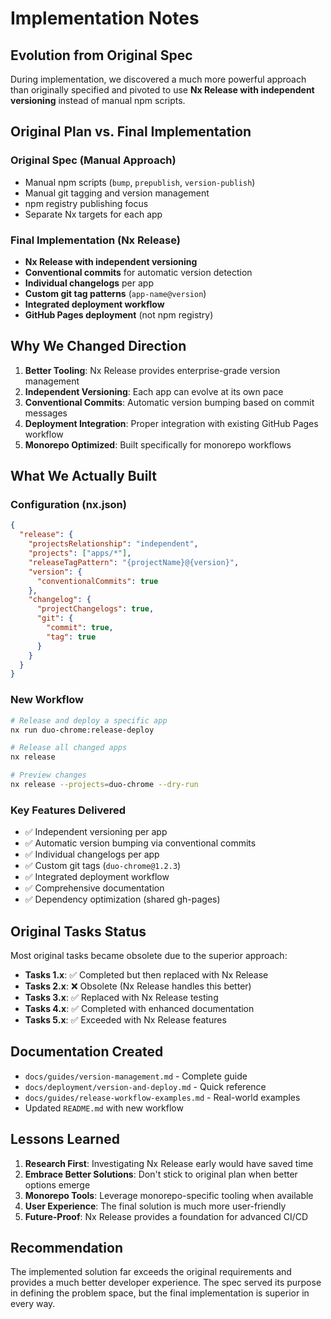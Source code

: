 # Implementation Notes

## Evolution from Original Spec

During implementation, we discovered a much more powerful approach than originally specified and pivoted to use **Nx Release with independent versioning** instead of manual npm scripts.

## Original Plan vs. Final Implementation

### Original Spec (Manual Approach)
- Manual npm scripts (`bump`, `prepublish`, `version-publish`)
- Manual git tagging and version management
- npm registry publishing focus
- Separate Nx targets for each app

### Final Implementation (Nx Release)
- **Nx Release with independent versioning**
- **Conventional commits** for automatic version detection
- **Individual changelogs** per app
- **Custom git tag patterns** (`app-name@version`)
- **Integrated deployment workflow**
- **GitHub Pages deployment** (not npm registry)

## Why We Changed Direction

1. **Better Tooling**: Nx Release provides enterprise-grade version management
2. **Independent Versioning**: Each app can evolve at its own pace
3. **Conventional Commits**: Automatic version bumping based on commit messages
4. **Deployment Integration**: Proper integration with existing GitHub Pages workflow
5. **Monorepo Optimized**: Built specifically for monorepo workflows

## What We Actually Built

### Configuration (nx.json)
```json
{
  "release": {
    "projectsRelationship": "independent",
    "projects": ["apps/*"],
    "releaseTagPattern": "{projectName}@{version}",
    "version": {
      "conventionalCommits": true
    },
    "changelog": {
      "projectChangelogs": true,
      "git": {
        "commit": true,
        "tag": true
      }
    }
  }
}
```

### New Workflow
```bash
# Release and deploy a specific app
nx run duo-chrome:release-deploy

# Release all changed apps
nx release

# Preview changes
nx release --projects=duo-chrome --dry-run
```

### Key Features Delivered
- ✅ Independent versioning per app
- ✅ Automatic version bumping via conventional commits
- ✅ Individual changelogs per app
- ✅ Custom git tags (`duo-chrome@1.2.3`)
- ✅ Integrated deployment workflow
- ✅ Comprehensive documentation
- ✅ Dependency optimization (shared gh-pages)

## Original Tasks Status

Most original tasks became obsolete due to the superior approach:

- **Tasks 1.x**: ✅ Completed but then replaced with Nx Release
- **Tasks 2.x**: ❌ Obsolete (Nx Release handles this better)
- **Tasks 3.x**: ✅ Replaced with Nx Release testing
- **Tasks 4.x**: ✅ Completed with enhanced documentation
- **Tasks 5.x**: ✅ Exceeded with Nx Release features

## Documentation Created

- `docs/guides/version-management.md` - Complete guide
- `docs/deployment/version-and-deploy.md` - Quick reference
- `docs/guides/release-workflow-examples.md` - Real-world examples
- Updated `README.md` with new workflow

## Lessons Learned

1. **Research First**: Investigating Nx Release early would have saved time
2. **Embrace Better Solutions**: Don't stick to original plan when better options emerge
3. **Monorepo Tools**: Leverage monorepo-specific tooling when available
4. **User Experience**: The final solution is much more user-friendly
5. **Future-Proof**: Nx Release provides a foundation for advanced CI/CD

## Recommendation

The implemented solution far exceeds the original requirements and provides a much better developer experience. The spec served its purpose in defining the problem space, but the final implementation is superior in every way.
